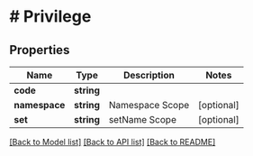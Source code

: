 # # Privilege

## Properties

Name | Type | Description | Notes
------------ | ------------- | ------------- | -------------
**code** | **string** |  |
**namespace** | **string** | Namespace Scope | [optional]
**set** | **string** | setName Scope | [optional]

[[Back to Model list]](../../README.md#models) [[Back to API list]](../../README.md#endpoints) [[Back to README]](../../README.md)
